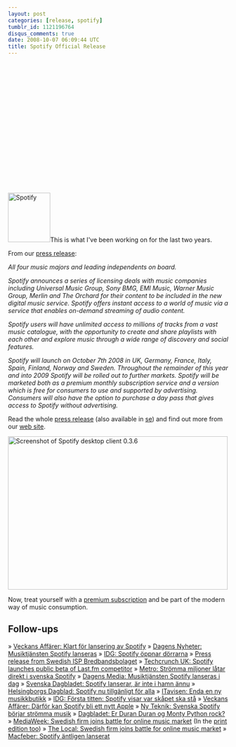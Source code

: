 ```yaml
---
layout: post
categories: [release, spotify]
tumblr_id: 1121196764
disqus_comments: true
date: 2008-10-07 06:09:44 UTC
title: Spotify Official Release
---
```


<object width="500" height="281"><param name="allowfullscreen" value="true" /><param name="allowscriptaccess" value="always" /><param name="movie" value="http://vimeo.com/moogaloop.swf?clip_id=1900024&amp;server=vimeo.com&amp;show_title=1&amp;show_byline=0&amp;show_portrait=0&amp;color=5dcd12&amp;fullscreen=1" /><embed src="http://vimeo.com/moogaloop.swf?clip_id=1900024&amp;server=vimeo.com&amp;show_title=1&amp;show_byline=0&amp;show_portrait=0&amp;color=5dcd12&amp;fullscreen=1" type="application/x-shockwave-flash" allowfullscreen="true" allowscriptaccess="always" width="500" height="281"></embed></object>

<a href="http://www.spotify.com/"><img src="/attachments/2008/10/spotify-logo-web-96x96-pos-tagline.png" alt="Spotify" width="96" height="112" class="size-full wp-image-796 alignright" /></a>This is what I've been working on for the last two years.

From our <a href="http://www.prnewswire.co.uk/cgi/news/release?id=238993">press release</a>:

<em>All four music majors and leading independents on board.</em>

<em>Spotify announces a series of licensing deals with music companies including Universal Music Group, Sony BMG, EMI Music, Warner Music Group, Merlin and The Orchard for their content to be included in the new digital music service. Spotify offers instant access to a world of music via a service that enables on-demand streaming of audio content.</em>

<em>Spotify users will have unlimited access to millions of tracks from a vast music catalogue, with the opportunity to create and share playlists with each other and explore music through a wide range of discovery and social features.</em>

<em>Spotify will launch on October 7th 2008 in UK, Germany, France, Italy, Spain, Finland, Norway and Sweden. Throughout the remainder of this year and into 2009 Spotify will be rolled out to further markets. Spotify will be marketed both as a premium monthly subscription service and a version which is free for consumers to use and supported by advertising. Consumers will also have the option to purchase a day pass that gives access to Spotify without advertising.</em>

Read the whole <a href="http://www.prnewswire.co.uk/cgi/news/release?id=238993">press release</a> (also available in <a href="http://www.prnewswire.co.uk/cgi/news/release?id=238983">se</a>) and find out more from our <a href="http://www.spotify.com/">web site</a>.
<!--more-->
<a href="http://www.spotify.com/"><img src="/attachments/2008/10/spotify-desktop-client-036.png" alt="Screenshot of Spotify desktop client 0.3.6" width="500" height="348" class="size-full wp-image-794" /></a>

Now, treat yourself with a <a href="http://www.spotify.com/en/products/premium/">premium subscription</a> and be part of the modern way of music consumption.

<h2>Follow-ups</h2>
» <a href="http://www.va.se/nyheter/2008/10/07/klart-for-lansering-av-spo/">Veckans Affärer: Klart för lansering av Spotify</a>
» <a href="http://www.dn.se/DNet/jsp/polopoly.jsp?d=2198&a=837126">Dagens Nyheter: Musiktjänsten Spotify lanseras</a>
» <a href="http://www.idg.se/17.108/2.1085/1.183941/spotify-oppnar-dorrarna">IDG: Spotify öppnar dörrarna</a>
» <a href="http://www.newsdesk.se/view/pressrelease/bredbandsbolaget-foerst-med-spotifys-premiumtjaenst-243324">Press release from Swedish ISP Bredbandsbolaget</a>
» <a href="http://uk.techcrunch.com/2008/10/07/spotify-launches-public-beta-of-lastfm-competitor/">Techcrunch UK: Spotify launches public beta of Last.fm competitor</a>
» <a href="http://www.metro.se/se/article/2008/10/07/10/0537-48/index.xml">Metro: Strömma miljoner låtar direkt i svenska Spotify</a>
» <a href="http://www.dagensmedia.se/mallar/dagensmedia_mall.asp?version=193276">Dagens Media: Musiktjänsten Spotify lanseras i dag</a>
» <a href="http://blogg.svd.se/webbochteknik?id=9653">Svenska Dagbladet: Spotify lanserar, är inte i hamn ännu</a>
» <a href="http://hd.se/it/2008/10/07/spotify-nu-tillgaenligt-foer-alla/">Helsingborgs Dagblad: Spotify nu tillgänligt för alla</a>
» <a href="http://www.itavisen.no/sak/789311/Enda_en_ny_musikkbutikk/">ITavisen: Enda en ny musikkbutikk</a>
» <a href="http://www.idg.se/2.1085/1.184000/forsta-titten-spotify-visar-var-skapet-ska-sta">IDG: Första titten: Spotify visar var skåpet ska stå</a>
» <a href="http://www.va.se/asikter/bloggar/natet/2008/10/07/darfor-kan-spotify-bli-det/">Veckans Affärer: Därför kan Spotify bli ett nytt Apple</a>
» <a href="http://www.nyteknik.se/nyheter/it_telekom/internet/article423895.ece">Ny Teknik: Svenska Spotify börjar strömma musik</a>
» <a href="http://www.dagbladet.no/kultur/2008/10/07/549488.html">Dagbladet: Er Duran Duran og Monty Python rock?</a>
» <a href="http://www.brandrepublic.com/MediaWeek/News/851655/Spotify-seals-deal-big-four-launches-Europe/">MediaWeek: Swedish firm joins battle for online music market</a> (In the <a href="http://hunch.se/stuff/spotify-mediaweek-081007.png">print edition too</a>)
» <a href="http://www.thelocal.se/14816/20081007/">The Local: Swedish firm joins battle for online music market</a>
» <a href="http://mac.feber.se/art/103116/spotify_ntligen_lanserat/">Macfeber: Spotify äntligen lanserat</a>
